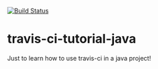 [![Build Status](https://travis-ci.org/joaomlneto/travis-ci-tutorial-java.svg?branch=master)](https://travis-ci.org/joaomlneto/travis-ci-tutorial-java)

# travis-ci-tutorial-java
Just to learn how to use travis-ci in a java project!

